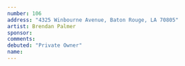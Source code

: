 ```yaml
---
number: 106
address: "4325 Winbourne Avenue, Baton Rouge, LA 70805"
artist: Brendan Palmer
sponsor: 
comments: 
debuted: "Private Owner"
name: 
---
```

